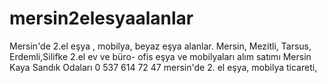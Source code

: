 # mersin2elesyaalanlar
Mersin'de 2.el eşya , mobilya, beyaz eşya alanlar. Mersin, Mezitli, Tarsus, Erdemli,Silifke 2.el ev ve büro- ofis eşya ve mobilyaları alım satımı
Mersin Kaya Sandık Odaları 0 537 614 72 47 mersin'de 2. el eşya, mobilya ticareti,
